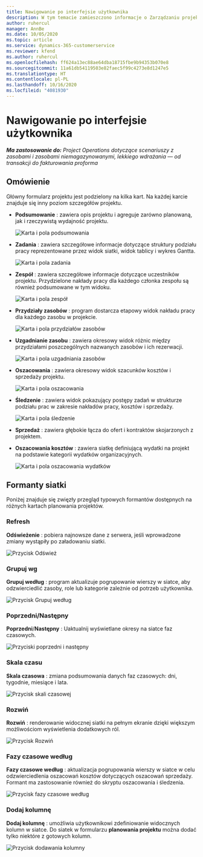 ```yaml
---
title: Nawigowanie po interfejsie użytkownika
description: W tym temacie zamieszczono informacje o Zarządzaniu projektem w Dynamics 365 Project operations.
author: ruhercul
manager: AnnBe
ms.date: 10/05/2020
ms.topic: article
ms.service: dynamics-365-customerservice
ms.reviewer: kfend
ms.author: ruhercul
ms.openlocfilehash: ff624a13ec88ae64dba18715fbe9b94353b070e8
ms.sourcegitcommit: 11a61db54119503e82faec5f99c4273e8d1247e5
ms.translationtype: HT
ms.contentlocale: pl-PL
ms.lasthandoff: 10/16/2020
ms.locfileid: "4081930"
---
```

# <a name="navigating-the-user-interface"></a>Nawigowanie po interfejsie użytkownika

_**Ma zastosowanie do:** Project Operations dotyczące scenariuszy z zasobami i zasobami niemagazynowanymi, lekkiego wdrażania — od transakcji do fakturowania proforma_

## <a name="overview"></a>Omówienie

Główny formularz projektu jest podzielony na kilka kart. Na każdej karcie znajduje się inny poziom szczegółów projektu.

- **Podsumowanie** : zawiera opis projektu i agreguje zarówno planowaną, jak i rzeczywistą wydajność projektu.

    ![Karta i pola podsumowania](media/navigation7.png)

- **Zadania** : zawiera szczegółowe informacje dotyczące struktury podziału pracy reprezentowane przez widok siatki, widok tablicy i wykres Gantta.

    ![Karta i pola zadania](media/navigation8.png)

- **Zespół** : zawiera szczegółowe informacje dotyczące uczestników projektu. Przydzielone nakłady pracy dla każdego członka zespołu są również podsumowane w tym widoku.

    ![Karta i pola zespół](media/navigation9.png)

- **Przydziały zasobów** : program dostarcza etapowy widok nakładu pracy dla każdego zasobu w projekcie.

    ![Karta i pola przydziałów zasobów](media/navigation10.png)

- **Uzgadnianie zasobu** : zawiera okresowy widok różnic między przydziałami poszczególnych nazwanych zasobów i ich rezerwacji.

    ![Karta i pola uzgadniania zasobów](media/navigation11.png)

- **Oszacowania** : zawiera okresowy widok szacunków kosztów i sprzedaży projektu.

    ![Karta i pola oszacowania](media/navigation12.png)

- **Śledzenie** : zawiera widok pokazujący postępy zadań w strukturze podziału prac w zakresie nakładów pracy, kosztów i sprzedaży.

    ![Karta i pola śledzenie](media/navigation13.png)

- **Sprzedaż** : zawiera głębokie łącza do ofert i kontraktów skojarzonych z projektem.

- **Oszacowania kosztów** : zawiera siatkę definiującą wydatki na projekt na podstawie kategorii wydatków organizacyjnych.

    ![Karta i pola oszacowania wydatków](media/navigation14.png)

## <a name="grid-controls"></a>Formanty siatki

Poniżej znajduje się zwięzły przegląd typowych formantów dostępnych na różnych kartach planowania projektów.

### <a name="refresh"></a>Refresh

**Odświeżenie** : pobiera najnowsze dane z serwera, jeśli wprowadzone zmiany wystąpiły po załadowaniu siatki.

![Przycisk Odśwież](media/navigation7.png)

### <a name="group-by"></a>Grupuj wg

**Grupuj według** : program aktualizuje pogrupowanie wierszy w siatce, aby odzwierciedlić zasoby, role lub kategorie zależnie od potrzeb użytkownika.

![Przycisk Grupuj według](media/navigation6.png)

### <a name="previousnext"></a>Poprzedni/Następny

**Poprzedni**/**Następny** : Uaktualnij wyświetlane okresy na siatce faz czasowych.

![Przyciski poprzedni i następny](media/navigation2.png)

### <a name="timescale"></a>Skala czasu

**Skala czasowa** : zmiana podsumowania danych faz czasowych: dni, tygodnie, miesiące i lata.

![Przycisk skali czasowej](media/navigation3.png)

### <a name="expand"></a>Rozwiń

**Rozwiń** : renderowanie widocznej siatki na pełnym ekranie dzięki większym możliwościom wyświetlenia dodatkowych ról.

![Przycisk Rozwiń](media/navigation4.png)

### <a name="time-phase-by"></a>Fazy czasowe według

**Fazy czasowe według** : aktualizacja pogrupowania wierszy w siatce w celu odzwierciedlenia oszacowań kosztów dotyczących oszacowań sprzedaży. Formant ma zastosowanie również do skryptu oszacowania i śledzenia.

![Przycisk fazy czasowe według](media/navigation0.png)

### <a name="add-column"></a>Dodaj kolumnę

**Dodaj kolumnę** : umożliwia użytkownikowi zdefiniowanie widocznych kolumn w siatce. Do siatek w formularzu **planowania projektu** można dodać tylko niektóre z gotowych kolumn.

![Przycisk dodawania kolumny](media/navigation5.png)
